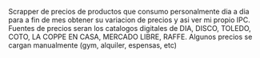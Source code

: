 Scrapper de precios de productos que consumo personalmente dia a dia para a fin de mes obtener su variacion de precios y asi ver mi propio IPC.
 Fuentes de precios seran los catalogos digitales de DIA, DISCO, TOLEDO, COTO, LA COPPE EN CASA, MERCADO LIBRE, RAFFE.
 Algunos precios se cargan manualmente (gym, alquiler, espensas, etc)